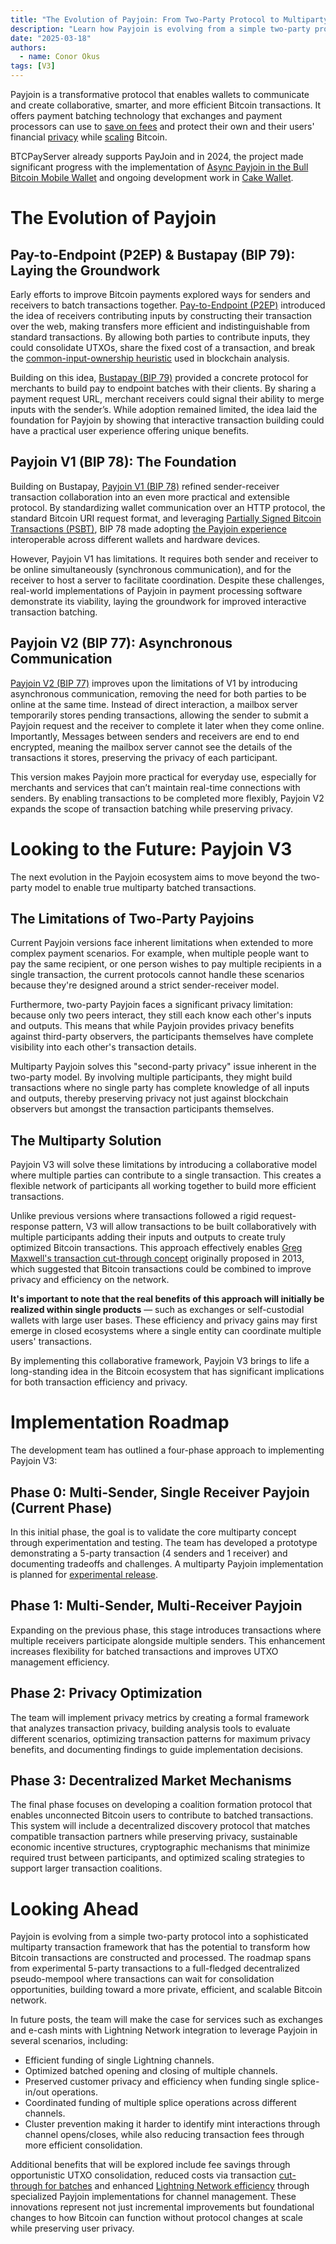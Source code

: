 ```yaml
---
title: "The Evolution of Payjoin: From Two-Party Protocol to Multiparty Framework"
description: "Learn how Payjoin is evolving from a simple two-party protocol into a sophisticated multiparty transaction batching framework"
date: "2025-03-18"
authors:
  - name: Conor Okus
tags: [V3]
---
```


Payjoin is a transformative protocol that enables wallets to communicate and create collaborative, smarter, and more efficient Bitcoin transactions. It offers payment batching technology that exchanges and payment processors can use to [save on fees](https://payjoin.org/docs/how-payjoin-saves) and protect their own and their users' financial [privacy](https://payjoin.org/docs/why-payjoin/privacy) while [scaling](https://payjoin.org/docs/why-payjoin/scaling) Bitcoin.

BTCPayServer already supports PayJoin and in 2024, the project made significant progress with the implementation of [Async Payjoin in the Bull Bitcoin Mobile Wallet](https://www.bullbitcoin.com/blog/bull-bitcoin-wallet-payjoin) and ongoing development work in [Cake Wallet](https://github.com/cake-tech/cake_wallet/pull/1889).

# The Evolution of Payjoin

## Pay-to-Endpoint (P2EP) & Bustapay (BIP 79): Laying the Groundwork

Early efforts to improve Bitcoin payments explored ways for senders and receivers to batch transactions together. [Pay-to-Endpoint (P2EP)](https://blog.blockstream.com/en-improving-privacy-using-pay-to-endpoint/) introduced the idea of receivers contributing inputs by constructing their transaction over the web, making transfers more efficient and indistinguishable from standard transactions. By allowing both parties to contribute inputs, they could consolidate UTXOs, share the fixed cost of a transaction, and break the [common-input-ownership heuristic](https://en.bitcoin.it/wiki/Common-input-ownership_heuristic) used in blockchain analysis.

Building on this idea, [Bustapay (BIP 79)](https://github.com/bitcoin/bips/blob/master/bip-0079.mediawiki) provided a concrete protocol for merchants to build pay to endpoint batches with their clients. By sharing a payment request URL, merchant receivers could signal their ability to merge inputs with the sender’s. While adoption remained limited, the idea laid the foundation for Payjoin by showing that interactive transaction building could have a practical user experience offering unique benefits.

## Payjoin V1 (BIP 78): The Foundation

Building on Bustapay, [Payjoin V1 (BIP 78)](https://payjoin.org/docs/how-it-works/payjoin-v1-bip-78) refined sender-receiver transaction collaboration into an even more practical and extensible protocol. By standardizing wallet communication over an HTTP protocol, the standard Bitcoin URI request format, and leveraging [Partially Signed Bitcoin Transactions (PSBT)]((https://en.bitcoin.it/wiki/BIP_0174)), BIP 78 made adopting [the Payjoin experience](https://bitcoin.design/guide/case-studies/payjoin/) interoperable across different wallets and hardware devices.

However, Payjoin V1 has limitations. It requires both sender and receiver to be online simultaneously (synchronous communication), and for the receiver to host a server to facilitate coordination. Despite these challenges, real-world implementations of Payjoin in payment processing software demonstrate its viability, laying the groundwork for improved interactive transaction batching.

## Payjoin V2 (BIP 77): Asynchronous Communication

[Payjoin V2 (BIP 77)](https://payjoin.org/docs/how-it-works/payjoin-v2-bip-77) improves upon the limitations of V1 by introducing asynchronous communication, removing the need for both parties to be online at the same time. Instead of direct interaction, a mailbox server temporarily stores pending transactions, allowing the sender to submit a Payjoin request and the receiver to complete it later when they come online. Importantly, Messages between senders and receivers are end to end encrypted, meaning the mailbox server cannot see the details of the transactions it stores, preserving the privacy of each participant.

This version makes Payjoin more practical for everyday use, especially for merchants and services that can’t maintain real-time connections with senders. By enabling transactions to be completed more flexibly, Payjoin V2 expands the scope of transaction batching while preserving privacy.

# Looking to the Future: Payjoin V3

The next evolution in the Payjoin ecosystem aims to move beyond the two-party model to enable true multiparty batched transactions.

## The Limitations of Two-Party Payjoins

Current Payjoin versions face inherent limitations when extended to more complex payment scenarios. For example, when multiple people want to pay the same recipient, or one person wishes to pay multiple recipients in a single transaction, the current protocols cannot handle these scenarios because they're designed around a strict sender-receiver model.

Furthermore, two-party Payjoin faces a significant privacy limitation: because only two peers interact, they still each know each other's inputs and outputs. This means that while Payjoin provides privacy benefits against third-party observers, the participants themselves have complete visibility into each other's transaction details.

Multiparty Payjoin solves this "second-party privacy" issue inherent in the two-party model. By involving multiple participants, they might build transactions where no single party has complete knowledge of all inputs and outputs, thereby preserving privacy not just against blockchain observers but amongst the transaction participants themselves.

## The Multiparty Solution

Payjoin V3 will solve these limitations by introducing a collaborative model where multiple parties can contribute to a single transaction. This creates a flexible network of participants all working together to build more efficient transactions.

Unlike previous versions where transactions followed a rigid request-response pattern, V3 will allow transactions to be built collaboratively with multiple participants adding their inputs and outputs to create truly optimized Bitcoin transactions. This approach effectively enables [Greg Maxwell's transaction cut-through concept](https://bitcointalk.org/index.php?topic=281848.0) originally proposed in 2013, which suggested that Bitcoin transactions could be combined to improve privacy and efficiency on the network.

**It's important to note that the real benefits of this approach will initially be realized within single products** — such as exchanges or self-custodial wallets with large user bases. These efficiency and privacy gains may first emerge in closed ecosystems where a single entity can coordinate multiple users' transactions.

By implementing this collaborative framework, Payjoin V3 brings to life a long-standing idea in the Bitcoin ecosystem that has significant implications for both transaction efficiency and privacy.

# Implementation Roadmap

The development team has outlined a four-phase approach to implementing Payjoin V3:

## Phase 0: Multi-Sender, Single Receiver Payjoin (Current Phase)

In this initial phase, the goal is to validate the core multiparty concept through experimentation and testing. The team has developed a prototype demonstrating a 5-party transaction (4 senders and 1 receiver) and documenting tradeoffs and challenges. A multiparty Payjoin implementation is planned for [experimental release](https://github.com/payjoin/rust-payjoin/pull/434).

## Phase 1: Multi-Sender, Multi-Receiver Payjoin

Expanding on the previous phase, this stage introduces transactions where multiple receivers participate alongside multiple senders. This enhancement increases flexibility for batched transactions and improves UTXO management efficiency.

## Phase 2: Privacy Optimization

The team will implement privacy metrics by creating a formal framework that analyzes transaction privacy, building analysis tools to evaluate different scenarios, optimizing transaction patterns for maximum privacy benefits, and documenting findings to guide implementation decisions.

## Phase 3: Decentralized Market Mechanisms

The final phase focuses on developing a coalition formation protocol that enables unconnected Bitcoin users to contribute to batched transactions. This system will include a decentralized discovery protocol that matches compatible transaction partners while preserving privacy, sustainable economic incentive structures, cryptographic mechanisms that minimize required trust between participants, and optimized scaling strategies to support larger transaction coalitions.

# Looking Ahead

Payjoin is evolving from a simple two-party protocol into a sophisticated multiparty transaction framework that has the potential to transform how Bitcoin transactions are constructed and processed. The roadmap spans from experimental 5-party transactions to a full-fledged decentralized pseudo-mempool where transactions can wait for consolidation opportunities, building toward a more private, efficient, and scalable Bitcoin network.

In future posts, the team will make the case for services such as exchanges and e-cash mints with Lightning Network integration to leverage Payjoin in several scenarios, including:

- Efficient funding of single Lightning channels.
- Optimized batched opening and closing of multiple channels.
- Preserved customer privacy and efficiency when funding single splice-in/out operations.
- Coordinated funding of multiple splice operations across different channels.
- Cluster prevention making it harder to identify mint interactions through channel opens/closes, while also reducing transaction fees through more efficient consolidation.

Additional benefits that will be explored include fee savings through opportunistic UTXO consolidation, reduced costs via transaction [cut-through for batches](https://payjoin.org/docs/how-payjoin-saves#payjoin-payment-batching) and enhanced [Lightning Network efficiency](https://payjoin.org/docs/why-payjoin/lightning) through specialized Payjoin implementations for channel management. These innovations represent not just incremental improvements but foundational changes to how Bitcoin can function without protocol changes at scale while preserving user privacy.
